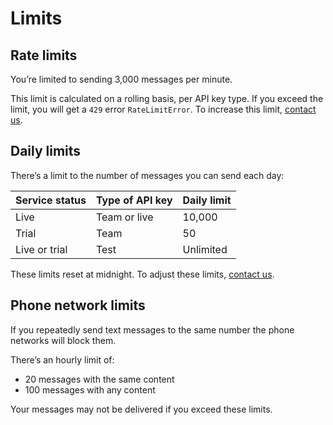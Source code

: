 # Limits

## Rate limits

You’re limited to sending 3,000 messages per minute.

This limit is calculated on a rolling basis, per API key type. If you exceed the limit, you will get a `429` error `RateLimitError`. To increase this limit, [contact us](https://www.notification.canada.ca/contact).

## Daily limits

There’s a limit to the number of messages you can send each day:

|Service status|Type of API key|Daily limit|
|:---|:---|:---|
|Live|Team or live|10,000|
|Trial|Team|50|
|Live or trial|Test|Unlimited|

These limits reset at midnight. To adjust these limits, [contact us](https://www.notification.canada.ca/contact).

## Phone network limits

If you repeatedly send text messages to the same number the phone networks will block them.

There’s an hourly limit of:

- 20 messages with the same content
- 100 messages with any content

Your messages may not be delivered if you exceed these limits.

